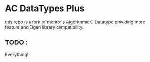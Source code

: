 # AC DataTypes Plus #

this repo is a fork of mentor's  Algorithmic C Datatype providing more feature and Eigen library compatibility.

## TODO : ##

Everything!
